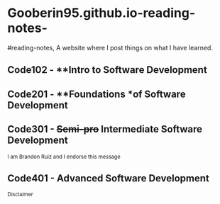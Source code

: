 # Gooberin95.github.io-reading-notes-
#reading-notes, A website where I post things on what I have learned.
## Code102 - **Intro to Software Development
## Code201 - **Foundations *of Software Development
## Code301 - ~~Semi-pro~~ Intermediate Software Development
<sub>I am Brandon Ruiz and I endorse this message</sub>
## Code401 - Advanced Software Development
<sup>Disclaimer</sup>

